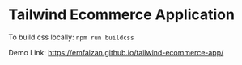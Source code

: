 # Tailwind Ecommerce Application

To build css locally:
`npm run buildcss`


Demo Link:
https://emfaizan.github.io/tailwind-ecommerce-app/
